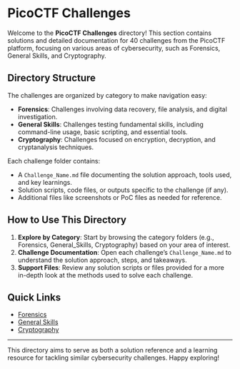 # PicoCTF Challenges

Welcome to the **PicoCTF Challenges** directory! This section contains solutions and detailed documentation for 40 challenges from the PicoCTF platform, focusing on various areas of cybersecurity, such as Forensics, General Skills, and Cryptography.

## Directory Structure

The challenges are organized by category to make navigation easy:

- **Forensics**: Challenges involving data recovery, file analysis, and digital investigation.
- **General Skills**: Challenges testing fundamental skills, including command-line usage, basic scripting, and essential tools.
- **Cryptography**: Challenges focused on encryption, decryption, and cryptanalysis techniques.

Each challenge folder contains:
- A `Challenge_Name.md` file documenting the solution approach, tools used, and key learnings.
- Solution scripts, code files, or outputs specific to the challenge (if any).
- Additional files like screenshots or PoC files as needed for reference.

## How to Use This Directory

1. **Explore by Category**: Start by browsing the category folders (e.g., Forensics, General_Skills, Cryptography) based on your area of interest.
2. **Challenge Documentation**: Open each challenge’s `Challenge_Name.md` to understand the solution approach, steps, and takeaways.
3. **Support Files**: Review any solution scripts or files provided for a more in-depth look at the methods used to solve each challenge.

## Quick Links

- [Forensics](./Forensics)
- [General Skills](./General_Skills)
- [Cryptography](./Cryptography)

---

This directory aims to serve as both a solution reference and a learning resource for tackling similar cybersecurity challenges. Happy exploring!
